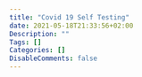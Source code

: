 ```yaml
---
title: "Covid 19 Self Testing"
date: 2021-05-18T21:33:56+02:00
Description: ""
Tags: []
Categories: []
DisableComments: false
---
```

